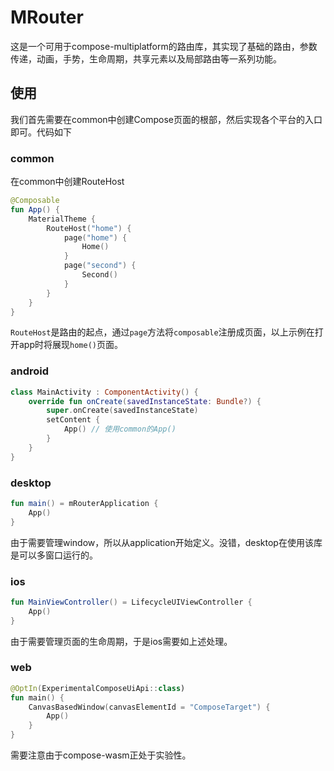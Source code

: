 # MRouter

这是一个可用于compose-multiplatform的路由库，其实现了基础的路由，参数传递，动画，手势，生命周期，共享元素以及局部路由等一系列功能。

## 使用

我们首先需要在common中创建Compose页面的根部，然后实现各个平台的入口即可。代码如下

### common

在common中创建RouteHost

```kotlin
@Composable
fun App() {
    MaterialTheme {
        RouteHost("home") {
            page("home") {
                Home()
            }
            page("second") {
                Second()
            }
        }
    }
}
```

`RouteHost`是路由的起点，通过`page`方法将`composable`注册成页面，以上示例在打开app时将展现`home()`页面。

### android

```kotlin
class MainActivity : ComponentActivity() {
    override fun onCreate(savedInstanceState: Bundle?) {
        super.onCreate(savedInstanceState)
        setContent {
            App() // 使用common的App()
        }
    }
}
```

### desktop

```kotlin
fun main() = mRouterApplication {
    App()
}
```

由于需要管理window，所以从application开始定义。没错，desktop在使用该库是可以多窗口运行的。

### ios

```kotlin
fun MainViewController() = LifecycleUIViewController {
    App()
}
```

由于需要管理页面的生命周期，于是ios需要如上述处理。

### web

```kotlin
@OptIn(ExperimentalComposeUiApi::class)
fun main() {
    CanvasBasedWindow(canvasElementId = "ComposeTarget") {
        App()
    }
}
```

需要注意由于compose-wasm正处于实验性。